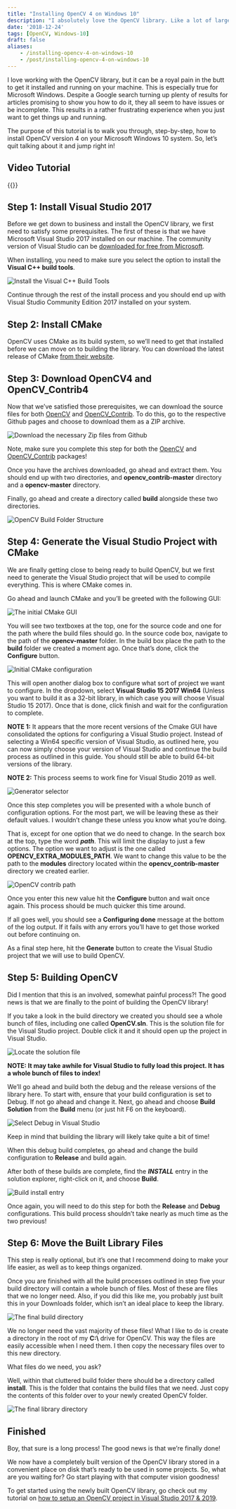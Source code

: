 ```yaml
---
title: "Installing OpenCV 4 on Windows 10"
description: "I absolutely love the OpenCV library. Like a lot of large libraries, however, it can be a royal pain to get it set up and working correctly on Windows. Here's a step by step guide to get OpenCV 4 installed on a Windows 10 machine."
date: '2018-12-24'
tags: [OpenCV, Windows-10]
draft: false
aliases:
    - /installing-opencv-4-on-windows-10
    - /post/installing-opencv-4-on-windows-10
---
```


I love working with the OpenCV library, but it can be a royal pain in the butt to get it installed and running on your machine. This is especially true for Microsoft Windows. Despite a Google search turning up plenty of results for articles promising to show you how to do it, they all seem to have issues or be incomplete. This results in a rather frustrating experience when you just want to get things up and running.

The purpose of this tutorial is to walk you through, step-by-step, how to install OpenCV version 4 on your Microsoft Windows 10 system. So, let’s quit talking about it and jump right in!

<!--more-->

## Video Tutorial

{{<youtube x5EWlNQ6z5w>}}

## Step 1: Install Visual Studio 2017

Before we get down to business and install the OpenCV library, we first need to satisfy some prerequisites. The first of these is that we have Microsoft Visual Studio 2017 installed on our machine. The community version of Visual Studio can be [downloaded for free from Microsoft](https://visualstudio.microsoft.com/vs/community/).

When installing, you need to make sure you select the option to install the **Visual C++ build tools**.

![Install the Visual C++ Build Tools](/blog/opencv4-windows10/VisualStudioInstallCPPBuildTools.png#center)

Continue through the rest of the install process and you should end up with Visual Studio Community Edition 2017 installed on your system.

## Step 2: Install CMake

OpenCV uses CMake as its build system, so we’ll need to get that installed before we can move on to building the library. You can download the latest release of CMake [from their website](https://cmake.org/download/).

## Step 3: Download OpenCV4 and OpenCV_Contrib4

Now that we’ve satisfied those prerequisites, we can download the source files for both [OpenCV](https://github.com/opencv/opencv) and [OpenCV_Contrib](https://github.com/opencv/opencv_contrib). To do this, go to the respective Github pages and choose to download them as a ZIP archive.

![Download the necessary Zip files from Github](/blog/opencv4-windows10/GithubDownloadZipArchiveOpenCV.png#center)

Note, make sure you complete this step for both the [OpenCV](https://github.com/opencv/opencv) and [OpenCV_Contrib](https://github.com/opencv/opencv) packages!

Once you have the archives downloaded, go ahead and extract them. You should end up with two directories, and **opencv_contrib-master** directory and a **opencv-master** directory.

Finally, go ahead and create a directory called **build** alongside these two directories.

![OpenCV Build Folder Structure](/blog/opencv4-windows10/OpenCVBuildFolderStructure.png#center)

## Step 4: Generate the Visual Studio Project with CMake

We are finally getting close to being ready to build OpenCV, but we first need to generate the Visual Studio project that will be used to compile everything. This is where CMake comes in.

Go ahead and launch CMake and you’ll be greeted with the following GUI:

![The initial CMake GUI](/blog/opencv4-windows10/CMakeInitialGUIViewWindows.png#center)

You will see two textboxes at the top, one for the source code and one for the path where the build files should go. In the source code box, navigate to the path of the **opencv-master** folder. In the build box place the path to the **build** folder we created a moment ago. Once that’s done, click the **Configure** button.

![Initial CMake configuration](/blog/opencv4-windows10/OpenCVInitialCMakeConfiguration.png#center)

This will open another dialog box to configure what sort of project we want to configure. In the dropdown, select **Visual Studio 15 2017 Win64** (Unless you want to build it as a 32-bit library, in which case you will choose Visual Studio 15 2017). Once that is done, click finish and wait for the configuration to complete.

**NOTE 1:** It appears that the more recent versions of the Cmake GUI have consolidated the options for configuring a Visual Studio project. Instead of selecting a Win64 specific version of Visual Studio, as outlined here, you can now simply choose your version of Visual Studio and continue the build process as outlined in this guide. You should still be able to build 64-bit versions of the library.

**NOTE 2:** This process seems to work fine for Visual Studio 2019 as well.

![Generator selector](/blog/opencv4-windows10/CMakeGeneratorSelection.png#center)

Once this step completes you will be presented with a whole bunch of configuration options. For the most part, we will be leaving these as their default values. I wouldn’t change these unless you know what you’re doing.

That is, except for one option that we do need to change. In the search box at the top, type the word ***path***. This will limit the display to just a few options. The option we want to adjust is the one called **OPENCV_EXTRA_MODULES_PATH**. We want to change this value to be the path to the **modules** directory located within the **opencv_contrib-master** directory we created earlier.

![OpenCV contrib path](/blog/opencv4-windows10/CMakeOpenCVContribPath.png#center)

Once you enter this new value hit the **Configure** button and wait once again. This process should be much quicker this time around.

If all goes well, you should see a **Configuring done** message at the bottom of the log output. If it fails with any errors you’ll have to get those worked out before continuing on.

As a final step here, hit the **Generate** button to create the Visual Studio project that we will use to build OpenCV.

## Step 5: Building OpenCV

Did I mention that this is an involved, somewhat painful process?! The good news is that we are finally to the point of building the OpenCV library!

If you take a look in the build directory we created you should see a whole bunch of files, including one called **OpenCV.sln**. This is the solution file for the Visual Studio project. Double click it and it should open up the project in Visual Studio.

![Locate the solution file](/blog/opencv4-windows10/OpenCVSolutionFile.png#center)

**NOTE: It may take awhile for Visual Studio to fully load this project. It has a whole bunch of files to index!**

We’ll go ahead and build both the debug and the release versions of the library here. To start with, ensure that your build configuration is set to Debug. If not go ahead and change it. Next, go ahead and choose **Build Solution** from the **Build** menu (or just hit F6 on the keyboard).

![Select Debug in Visual Studio](/blog/opencv4-windows10/SelectDebugVisualStudioOpenCV.png#center)

Keep in mind that building the library will likely take quite a bit of time!

When this debug build completes, go ahead and change the build configuration to **Release** and build again.

After both of these builds are complete, find the ***INSTALL*** entry in the solution explorer, right-click on it, and choose **Build**.

![Build install entry](/blog/opencv4-windows10/BuildINSTALLEntry.png#center)

Once again, you will need to do this step for both the **Release** and **Debug** configurations. This build process shouldn’t take nearly as much time as the two previous!

## Step 6: Move the Built Library Files

This step is really optional, but it’s one that I recommend doing to make your life easier, as well as to keep things organized.

Once you are finished with all the build processes outlined in step five your build directory will contain a whole bunch of files. Most of these are files that we no longer need. Also, if you did this like me, you probably just built this in your Downloads folder, which isn’t an ideal place to keep the library.

![The final build directory](/blog/opencv4-windows10/FinalBuildDirectory.png#center)

We no longer need the vast majority of these files!
What I like to do is create a directory in the root of my **C:\\** drive for OpenCV. This way the files are easily accessible when I need them. I then copy the necessary files over to this new directory.

What files do we need, you ask?

Well, within that cluttered build folder there should be a directory called **install**. This is the folder that contains the build files that we need. Just copy the contents of this folder over to your newly created OpenCV folder.

![The final library directory](/blog/opencv4-windows10/FinalLibraryDirectory.png#center)

## Finished

Boy, that sure is a long process! The good news is that we’re finally done!

We now have a completely built version of the OpenCV library stored in a convenient place on disk that’s ready to be used in some projects. So, what are you waiting for? Go start playing with that computer vision goodness!

To get started using the newly built OpenCV library, go check out my tutorial on [how to setup an OpenCV project in Visual Studio 2017 & 2019](https://hackeradam.com/creating-an-opencv-4-project-in-visual-studio-2017-2019/).